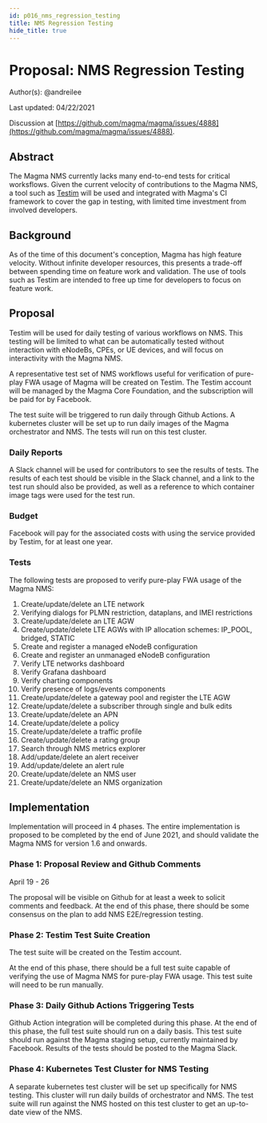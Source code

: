 ```yaml
---
id: p016_nms_regression_testing
title: NMS Regression Testing
hide_title: true
---
```


# Proposal: NMS Regression Testing

Author(s): @andreilee

Last updated: 04/22/2021

Discussion at
[https://github.com/magma/magma/issues/4888](https://github.com/magma/magma/issues/4888).

## Abstract

The Magma NMS currently lacks many end-to-end tests for critical worksflows.
Given the current velocity of contributions to the Magma NMS, a tool such as
[Testim](https://www.testim.io/) will be used and integrated with Magma's
CI framework to cover the gap in testing, with limited time investment from
involved developers.

## Background

As of the time of this document's conception, Magma has high feature velocity.
Without infinite developer resources, this presents a trade-off between
spending time on feature work and validation.
The use of tools such as Testim are intended to free up time for developers to
focus on feature work.

## Proposal

Testim will be used for daily testing of various workflows on NMS.
This testing will be limited to what can be automatically tested without
interaction with eNodeBs, CPEs, or UE devices, and will focus on interactivity
with the Magma NMS.

A representative test set of NMS workflows useful for verification of pure-play
FWA usage of Magma will be created on Testim.
The Testim account will be managed by the Magma Core Foundation, and the
subscription will be paid for by Facebook.

The test suite will be triggered to run daily through Github Actions.
A kubernetes cluster will be set up to run daily images of the Magma
orchestrator and NMS. The tests will run on this test cluster.

### Daily Reports

A Slack channel will be used for contributors to see the results of tests.
The results of each test should be visible in the Slack channel, and a link
to the test run should also be provided, as well as a reference to which
container image tags were used for the test run.

### Budget

Facebook will pay for the associated costs with using the service provided by
Testim, for at least one year.

### Tests

The following tests are proposed to verify pure-play FWA usage of the Magma
NMS:

1. Create/update/delete an LTE network
2. Verifying dialogs for PLMN restriction, dataplans, and IMEI restrictions
3. Create/update/delete an LTE AGW
4. Create/update/delete LTE AGWs with IP allocation schemes: IP_POOL, bridged, STATIC
5. Create and register a managed eNodeB configuration
6. Create and register an unmanaged eNodeB configuration
7. Verify LTE networks dashboard
8. Verify Grafana dashboard
9. Verify charting components
10. Verify presence of logs/events components
11. Create/update/delete a gateway pool and register the LTE AGW
12. Create/update/delete a subscriber through single and bulk edits
13. Create/update/delete an APN
14. Create/update/delete a policy
15. Create/update/delete a traffic profile
16. Create/update/delete a rating group
17. Search through NMS metrics explorer
18. Add/update/delete an alert receiver
19. Add/update/delete an alert rule
20. Create/update/delete an NMS user
21. Create/update/delete an NMS organization

## Implementation

Implementation will proceed in 4 phases.
The entire implementation is proposed to be completed by the end of June 2021,
and should validate the Magma NMS for version 1.6 and onwards.

### Phase 1: Proposal Review and Github Comments

April 19 - 26

The proposal will be visible on Github for at least a week to solicit comments
and feedback. At the end of this phase, there should be some consensus on the
plan to add NMS E2E/regression testing.

### Phase 2: Testim Test Suite Creation

The test suite will be created on the Testim account.

At the end of this phase, there should be a full test suite capable of
verifying the use of Magma NMS for pure-play FWA usage. This test suite will
need to be run manually.

### Phase 3: Daily Github Actions Triggering Tests

Github Action integration will be completed during this phase.
At the end of this phase, the full test suite should run on a daily basis.
This test suite should run against the Magma staging setup, currently
maintained by Facebook. Results of the tests should be posted to the Magma
Slack.

### Phase 4: Kubernetes Test Cluster for NMS Testing

A separate kubernetes test cluster will be set up specifically for NMS testing.
This cluster will run daily builds of orchestrator and NMS.
The test suite will run against the NMS hosted on this test cluster to get
an up-to-date view of the NMS.
